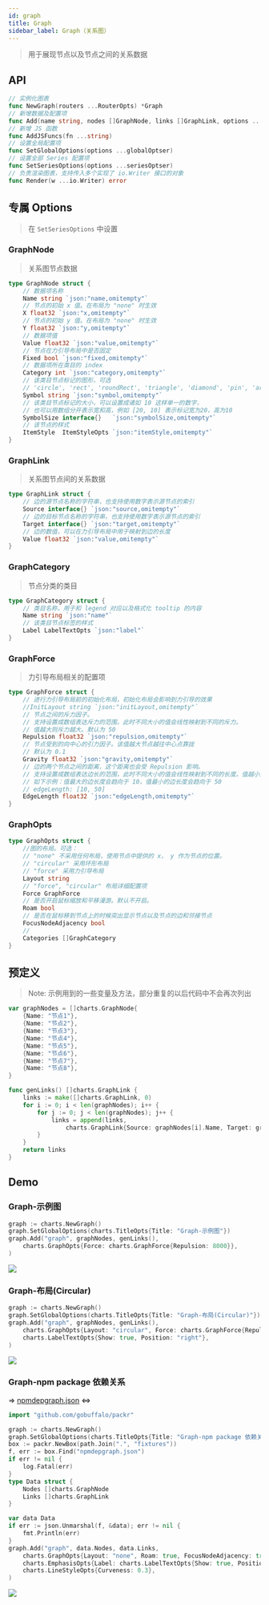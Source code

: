 ```yaml
---
id: graph
title: Graph
sidebar_label: Graph（关系图）
---
```


> 用于展现节点以及节点之间的关系数据

## API
```go
// 实例化图表
func NewGraph(routers ...RouterOpts) *Graph
// 新增数据及配置项
func Add(name string, nodes []GraphNode, links []GraphLink, options ...seriesOptser) *Graph
// 新增 JS 函数
func AddJSFuncs(fn ...string)
// 设置全局配置项
func SetGlobalOptions(options ...globalOptser)
// 设置全部 Series 配置项
func SetSeriesOptions(options ...seriesOptser)
// 负责渲染图表，支持传入多个实现了 io.Writer 接口的对象
func Render(w ...io.Writer) error
```

## 专属 Options
> 在 `SetSeriesOptions` 中设置
### GraphNode
> 关系图节点数据
```go
type GraphNode struct {
    // 数据项名称
    Name string `json:"name,omitempty"`
    // 节点的初始 x 值。在布局为 "none" 时生效
    X float32 `json:"x,omitempty"`
    // 节点的初始 y 值。在布局为 "none" 时生效
    Y float32 `json:"y,omitempty"`
    // 数据项值
    Value float32 `json:"value,omitempty"`
    // 节点在力引导布局中是否固定
    Fixed bool `json:"fixed,omitempty"`
    // 数据项所在类目的 index
    Category int `json:"category,omitempty"`
    // 该类目节点标记的图形，可选
    // 'circle', 'rect', 'roundRect', 'triangle', 'diamond', 'pin', 'arrow', 'none'
    Symbol string `json:"symbol,omitempty"`
    // 该类目节点标记的大小，可以设置成诸如 10 这样单一的数字，
    // 也可以用数组分开表示宽和高，例如 [20, 10] 表示标记宽为20，高为10
    SymbolSize interface{}   `json:"symbolSize,omitempty"`
    // 该节点的样式
    ItemStyle  ItemStyleOpts `json:"itemStyle,omitempty"`
}
```

### GraphLink
> 关系图节点间的关系数据
```go
type GraphLink struct {
    // 边的源节点名称的字符串，也支持使用数字表示源节点的索引
    Source interface{} `json:"source,omitempty"`
    // 边的目标节点名称的字符串，也支持使用数字表示源节点的索引
    Target interface{} `json:"target,omitempty"`
    // 边的数值，可以在力引导布局中用于映射到边的长度
    Value float32 `json:"value,omitempty"`
}
```

### GraphCategory
> 节点分类的类目
```go
type GraphCategory struct {
    // 类目名称，用于和 legend 对应以及格式化 tooltip 的内容
    Name string `json:"name"`
    // 该类目节点标签的样式
    Label LabelTextOpts `json:"label"`
}
```

### GraphForce
> 力引导布局相关的配置项
```go
type GraphForce struct {
    // 进行力引导布局前的初始化布局，初始化布局会影响到力引导的效果
    //InitLayout string `json:"initLayout,omitempty"`
    // 节点之间的斥力因子。
    // 支持设置成数组表达斥力的范围，此时不同大小的值会线性映射到不同的斥力。
    // 值越大则斥力越大。默认为 50
    Repulsion float32 `json:"repulsion,omitempty"`
    // 节点受到的向中心的引力因子。该值越大节点越往中心点靠拢
    // 默认为 0.1
    Gravity float32 `json:"gravity,omitempty"`
    // 边的两个节点之间的距离，这个距离也会受 Repulsion 影响。
    // 支持设置成数组表达边长的范围，此时不同大小的值会线性映射到不同的长度。值越小则长度越长。
    // 如下示例：值最大的边长度会趋向于 10，值最小的边长度会趋向于 50
    // edgeLength: [10, 50]
    EdgeLength float32 `json:"edgeLength,omitempty"`
}
```

### GraphOpts
```go
type GraphOpts struct {
    //图的布局。可选：
    // "none" 不采用任何布局，使用节点中提供的 x， y 作为节点的位置。
    // "circular" 采用环形布局
    // "force" 采用力引导布局
    Layout string
    // "force", "circular" 布局详细配置项
    Force GraphForce
    // 是否开启鼠标缩放和平移漫游。默认不开启。
    Roam bool
    // 是否在鼠标移到节点上的时候突出显示节点以及节点的边和邻接节点
    FocusNodeAdjacency bool
    //
    Categories []GraphCategory
}
```

## 预定义
> Note: 示例用到的一些变量及方法，部分重复的以后代码中不会再次列出
```go
var graphNodes = []charts.GraphNode{
    {Name: "节点1"},
    {Name: "节点2"},
    {Name: "节点3"},
    {Name: "节点4"},
    {Name: "节点5"},
    {Name: "节点6"},
    {Name: "节点7"},
    {Name: "节点8"},
}

func genLinks() []charts.GraphLink {
    links := make([]charts.GraphLink, 0)
    for i := 0; i < len(graphNodes); i++ {
        for j := 0; j < len(graphNodes); j++ {
            links = append(links,
                charts.GraphLink{Source: graphNodes[i].Name, Target: graphNodes[j].Name})
        }
    }
    return links
}
```

## Demo

### Graph-示例图
```go
graph := charts.NewGraph()
graph.SetGlobalOptions(charts.TitleOpts{Title: "Graph-示例图"})
graph.Add("graph", graphNodes, genLinks(),
    charts.GraphOpts{Force: charts.GraphForce{Repulsion: 8000}},
)
```
![](https://user-images.githubusercontent.com/19553554/52727715-c8db9100-2ff0-11e9-8b58-f4a224a138fd.png)


### Graph-布局(Circular)
```go
graph := charts.NewGraph()
graph.SetGlobalOptions(charts.TitleOpts{Title: "Graph-布局(Circular)"})
graph.Add("graph", graphNodes, genLinks(),
    charts.GraphOpts{Layout: "circular", Force: charts.GraphForce{Repulsion: 8000}},
    charts.LabelTextOpts{Show: true, Position: "right"},
)
```
![](https://user-images.githubusercontent.com/19553554/52727731-d42ebc80-2ff0-11e9-8a49-041a8f2d730c.png)


### Graph-npm package 依赖关系
=> [npmdepgraph.json](https://github.com/go-echarts/go-echarts/tree/master/example/fixtures/npmdepgraph.json) <=>
```go
import "github.com/gobuffalo/packr"

graph := charts.NewGraph()
graph.SetGlobalOptions(charts.TitleOpts{Title: "Graph-npm package 依赖关系"})
box := packr.NewBox(path.Join(".", "fixtures"))
f, err := box.Find("npmdepgraph.json")
if err != nil {
    log.Fatal(err)
}
type Data struct {
    Nodes []charts.GraphNode
    Links []charts.GraphLink
}

var data Data
if err := json.Unmarshal(f, &data); err != nil {
    fmt.Println(err)
}
graph.Add("graph", data.Nodes, data.Links,
    charts.GraphOpts{Layout: "none", Roam: true, FocusNodeAdjacency: true},
    charts.EmphasisOpts{Label: charts.LabelTextOpts{Show: true, Position:"left", Color:"black"}},
    charts.LineStyleOpts{Curveness: 0.3},
)
```
![](https://user-images.githubusercontent.com/19553554/52727805-f7f20280-2ff0-11e9-91ab-cd99848e3127.gif)
